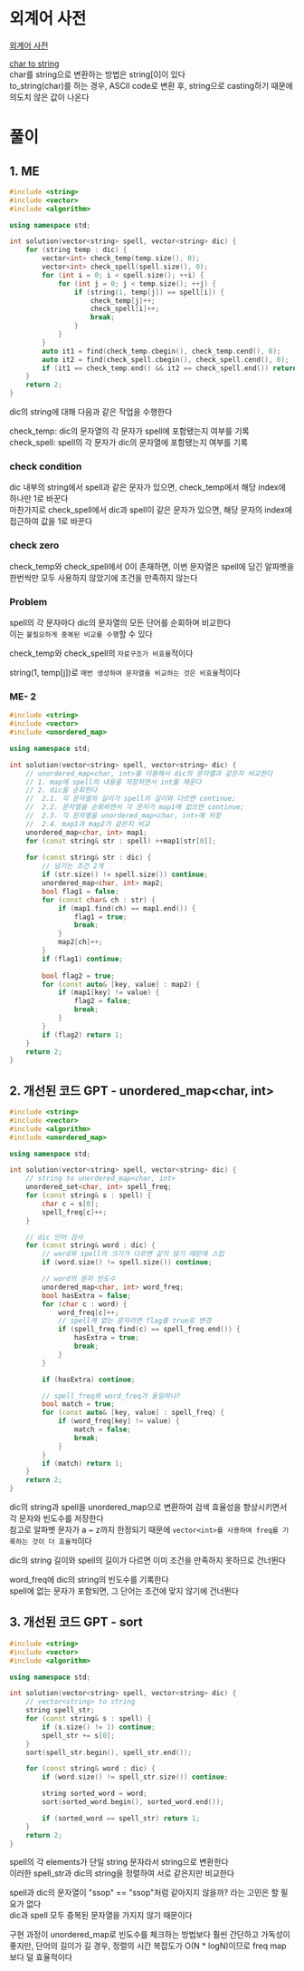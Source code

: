 # 외계어 사전
[외계어 사전](https://school.programmers.co.kr/learn/courses/30/lessons/120869)   

[char to string](/1_Algorithm/Skills/2_string.md#char-to-string)   
char를 string으로 변환하는 방법은 string[0]이 있다   
to_string(char)를 하는 경우, ASCII code로 변환 후, string으로 casting하기 때문에 의도치 않은 값이 나온다   

# 풀이
## 1. ME
```cpp
#include <string>
#include <vector>
#include <algorithm>

using namespace std;

int solution(vector<string> spell, vector<string> dic) {
    for (string temp : dic) {
        vector<int> check_temp(temp.size(), 0);
        vector<int> check_spell(spell.size(), 0);
        for (int i = 0; i < spell.size(); ++i) {
            for (int j = 0; j < temp.size(); ++j) {
                if (string(1, temp[j]) == spell[i]) {
                    check_temp[j]++;
                    check_spell[i]++;
                    break;
                }
            }
        }
        auto it1 = find(check_temp.cbegin(), check_temp.cend(), 0);
        auto it2 = find(check_spell.cbegin(), check_spell.cend(), 0);
        if (it1 == check_temp.end() && it2 == check_spell.end()) return 1;
    }
    return 2;
}
```
dic의 string에 대해 다음과 같은 작업을 수행한다   

check_temp: dic의 문자열의 각 문자가 spell에 포함됐는지 여부를 기록   
check_spell: spell의 각 문자가 dic의 문자열에 포함됐는지 여부를 기록

### check condition
dic 내부의 string에서 spell과 같은 문자가 있으면, check_temp에서 해당 index에 하나만 1로 바꾼다   
마찬가지로 check_spell에서 dic과 spell이 같은 문자가 있으면, 해당 문자의 index에 접근하여 값을 1로 바꾼다   

### check zero
check_temp와 check_spell에서 0이 존재하면, 이번 문자열은 spell에 담긴 알파벳을 한번씩만 모두 사용하지 않았기에 조건을 만족하지 않는다   

### Problem
spell의 각 문자마다 dic의 문자열의 모든 단어를 순회하며 비교한다   
이는 `불필요하게 중복된 비교를 수행`할 수 있다   

check_temp와 check_spell의 `자료구조가 비효율`적이다   

string(1, temp[j])로 `매번 생성하여 문자열을 비교하는 것은 비효율`적이다   

### ME- 2
```cpp
#include <string>
#include <vector>
#include <unordered_map>

using namespace std;

int solution(vector<string> spell, vector<string> dic) {
    // unordered_map<char, int>를 이용해서 dic의 문자열과 같은지 비교한다
    // 1. map에 spell의 내용을 저장하면서 int를 채운다
    // 2. dic을 순회한다
    //  2.1. 각 문자열의 길이가 spell의 길이와 다르면 continue;
    //  2.2. 문자열을 순회하면서 각 문자가 map1에 없으면 continue;
    //  2.3. 각 문자열을 unordered_map<char, int>에 저장
    //  2.4. map1과 map2가 같은지 비교
    unordered_map<char, int> map1;
    for (const string& str : spell) ++map1[str[0]];
    
    for (const string& str : dic) {
        // 넘기는 조건 2개
        if (str.size() != spell.size()) continue;
        unordered_map<char, int> map2;
        bool flag1 = false;
        for (const char& ch : str) {
            if (map1.find(ch) == map1.end()) {
                flag1 = true;
                break;
            }
            map2[ch]++;
        }
        if (flag1) continue;
        
        bool flag2 = true;
        for (const auto& [key, value] : map2) {
            if (map1[key] != value) {
                flag2 = false;
                break;
            }
        }
        if (flag2) return 1;
    }
    return 2;
}
```

## 2. 개선된 코드 GPT - unordered_map<char, int>
```CPP
#include <string>
#include <vector>
#include <algorithm>
#include <unordered_map>

using namespace std;

int solution(vector<string> spell, vector<string> dic) {
    // string to unordered_map<char, int>
    unordered_set<char, int> spell_freq;
    for (const string& s : spell) {
        char c = s[0];
        spell_freq[c]++;
    }

    // dic 단어 검사
    for (const string& word : dic) {
        // word와 spell의 크기가 다르면 같지 않기 때문에 스킵
        if (word.size() != spell.size()) continue;

        // word의 문자 빈도수
        unordered_map<char, int> word_freq;
        bool hasExtra = false;
        for (char c : word) {
            word_freq[c]++;
            // spell에 없는 문자라면 flag를 true로 변경
            if (spell_freq.find(c) == spell_freq.end()) {
                hasExtra = true;
                break;
            }
        }

        if (hasExtra) continue;

        // spell_freq와 word_freq가 동일하나?
        bool match = true;
        for (const auto& [key, value] : spell_freq) {
            if (word_freq[key] != value) {
                match = false;
                break;
            }
        }
        if (match) return 1;
    }
    return 2;
}
```
dic의 string과 spell을 unordered_map으로 변환하여 검색 효율성을 향상시키면서 각 문자와 빈도수를 저장한다   
참고로 알파벳 문자가 a ~ z까지 한정되기 때문에 `vector<int>를 사용하여 freq를 기록하는 것이 더 효율적`이다   

dic의 string 길이와 spell의 길이가 다르면 이미 조건을 만족하지 못하므로 건너뛴다   

word_freq에 dic의 string의 빈도수를 기록한다   
spell에 없는 문자가 포함되면, 그 단어는 조건에 맞지 않기에 건너뛴다   

## 3. 개선된 코드 GPT - sort
```cpp
#include <string>
#include <vector>
#include <algorithm>

using namespace std;

int solution(vector<string> spell, vector<string> dic) {
    // vector<string> to string
    string spell_str;
    for (const string& s : spell) {
        if (s.size() != 1) continue;
        spell_str += s[0];
    }
    sort(spell_str.begin(), spell_str.end());

    for (const string& word : dic) {
        if (word.size() != spell_str.size()) continue;

        string sorted_word = word;
        sort(sorted_word.begin(), sorted_word.end());

        if (sorted_word == spell_str) return 1;
    }
    return 2;
}
```
spell의 각 elements가 단일 string 문자라서 string으로 변환한다   
이러한 spell_str과 dic의 string을 정렬하여 서로 같은지만 비교한다   

spell과 dic의 문자열이 "ssop" == "ssop"처럼 같아지지 않을까? 라는 고민은 할 필요가 없다   
dic과 spell 모두 중복된 문자열을 가지지 않기 때문이다   

구현 과정이 unordered_map로 빈도수를 체크하는 방법보다 훨씬 간단하고 가독성이 좋지만, 단어의 길이가 길 경우, 정렬의 시간 복잡도가 O(N * logN)이므로 freq map 보다 덜 효율적이다   